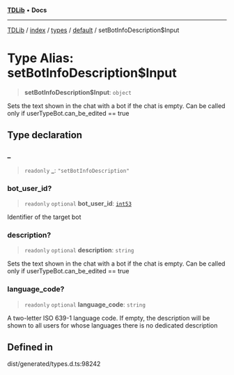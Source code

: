 [**TDLib**](../../../../../../README.md) • **Docs**

***

[TDLib](../../../../../../modules.md) / [index](../../../../../README.md) / [types](../../../README.md) / [default](../README.md) / setBotInfoDescription$Input

# Type Alias: setBotInfoDescription$Input

> **setBotInfoDescription$Input**: `object`

Sets the text shown in the chat with a bot if the chat is empty. Can be called only if userTypeBot.can_be_edited == true

## Type declaration

### \_

> `readonly` **\_**: `"setBotInfoDescription"`

### bot\_user\_id?

> `readonly` `optional` **bot\_user\_id**: [`int53`](int53.md)

Identifier of the target bot

### description?

> `readonly` `optional` **description**: `string`

Sets the text shown in the chat with a bot if the chat is empty. Can be called only if userTypeBot.can_be_edited == true

### language\_code?

> `readonly` `optional` **language\_code**: `string`

A two-letter ISO 639-1 language code. If empty, the description will be shown to all users for whose languages there is no dedicated description

## Defined in

dist/generated/types.d.ts:98242
